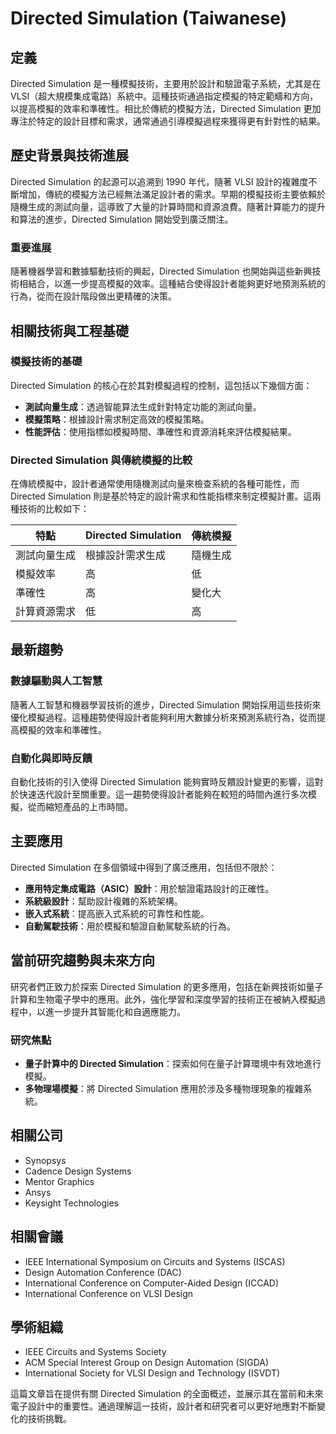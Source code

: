 # Directed Simulation (Taiwanese)

## 定義

Directed Simulation 是一種模擬技術，主要用於設計和驗證電子系統，尤其是在 VLSI（超大規模集成電路）系統中。這種技術通過指定模擬的特定範疇和方向，以提高模擬的效率和準確性。相比於傳統的模擬方法，Directed Simulation 更加專注於特定的設計目標和需求，通常通過引導模擬過程來獲得更有針對性的結果。

## 歷史背景與技術進展

Directed Simulation 的起源可以追溯到 1990 年代，隨著 VLSI 設計的複雜度不斷增加，傳統的模擬方法已經無法滿足設計者的需求。早期的模擬技術主要依賴於隨機生成的測試向量，這導致了大量的計算時間和資源浪費。隨著計算能力的提升和算法的進步，Directed Simulation 開始受到廣泛關注。

### 重要進展

隨著機器學習和數據驅動技術的興起，Directed Simulation 也開始與這些新興技術相結合，以進一步提高模擬的效率。這種結合使得設計者能夠更好地預測系統的行為，從而在設計階段做出更精確的決策。

## 相關技術與工程基礎

### 模擬技術的基礎

Directed Simulation 的核心在於其對模擬過程的控制，這包括以下幾個方面：

- **測試向量生成**：透過智能算法生成針對特定功能的測試向量。
- **模擬策略**：根據設計需求制定高效的模擬策略。
- **性能評估**：使用指標如模擬時間、準確性和資源消耗來評估模擬結果。

### Directed Simulation 與傳統模擬的比較

在傳統模擬中，設計者通常使用隨機測試向量來檢查系統的各種可能性，而 Directed Simulation 則是基於特定的設計需求和性能指標來制定模擬計畫。這兩種技術的比較如下：

| 特點             | Directed Simulation           | 傳統模擬                 |
|------------------|-------------------------------|-------------------------|
| 測試向量生成     | 根據設計需求生成             | 隨機生成                |
| 模擬效率         | 高                             | 低                      |
| 準確性           | 高                             | 變化大                  |
| 計算資源需求     | 低                             | 高                      |

## 最新趨勢

### 數據驅動與人工智慧

隨著人工智慧和機器學習技術的進步，Directed Simulation 開始採用這些技術來優化模擬過程。這種趨勢使得設計者能夠利用大數據分析來預測系統行為，從而提高模擬的效率和準確性。

### 自動化與即時反饋

自動化技術的引入使得 Directed Simulation 能夠實時反饋設計變更的影響，這對於快速迭代設計至關重要。這一趨勢使得設計者能夠在較短的時間內進行多次模擬，從而縮短產品的上市時間。

## 主要應用

Directed Simulation 在多個領域中得到了廣泛應用，包括但不限於：

- **應用特定集成電路（ASIC）設計**：用於驗證電路設計的正確性。
- **系統級設計**：幫助設計複雜的系統架構。
- **嵌入式系統**：提高嵌入式系統的可靠性和性能。
- **自動駕駛技術**：用於模擬和驗證自動駕駛系統的行為。

## 當前研究趨勢與未來方向

研究者們正致力於探索 Directed Simulation 的更多應用，包括在新興技術如量子計算和生物電子學中的應用。此外，強化學習和深度學習的技術正在被納入模擬過程中，以進一步提升其智能化和自適應能力。

### 研究焦點

- **量子計算中的 Directed Simulation**：探索如何在量子計算環境中有效地進行模擬。
- **多物理場模擬**：將 Directed Simulation 應用於涉及多種物理現象的複雜系統。

## 相關公司

- Synopsys
- Cadence Design Systems
- Mentor Graphics
- Ansys
- Keysight Technologies

## 相關會議

- IEEE International Symposium on Circuits and Systems (ISCAS)
- Design Automation Conference (DAC)
- International Conference on Computer-Aided Design (ICCAD)
- International Conference on VLSI Design

## 學術組織

- IEEE Circuits and Systems Society
- ACM Special Interest Group on Design Automation (SIGDA)
- International Society for VLSI Design and Technology (ISVDT)

這篇文章旨在提供有關 Directed Simulation 的全面概述，並展示其在當前和未來電子設計中的重要性。通過理解這一技術，設計者和研究者可以更好地應對不斷變化的技術挑戰。